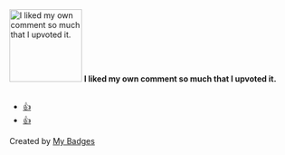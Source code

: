 <img src="https://my-badges.github.io/my-badges/self-upvote.png" alt="I liked my own comment so much that I upvoted it." title="I liked my own comment so much that I upvoted it." width="128">
<strong>I liked my own comment so much that I upvoted it.</strong>
<br><br>

* <a href="https://github.com/FerretDB/FerretDB/issues/1731">👍</a>
* <a href="https://github.com/FerretDB/FerretDB/issues/4771">👍</a>


Created by <a href="https://github.com/my-badges/my-badges">My Badges</a>